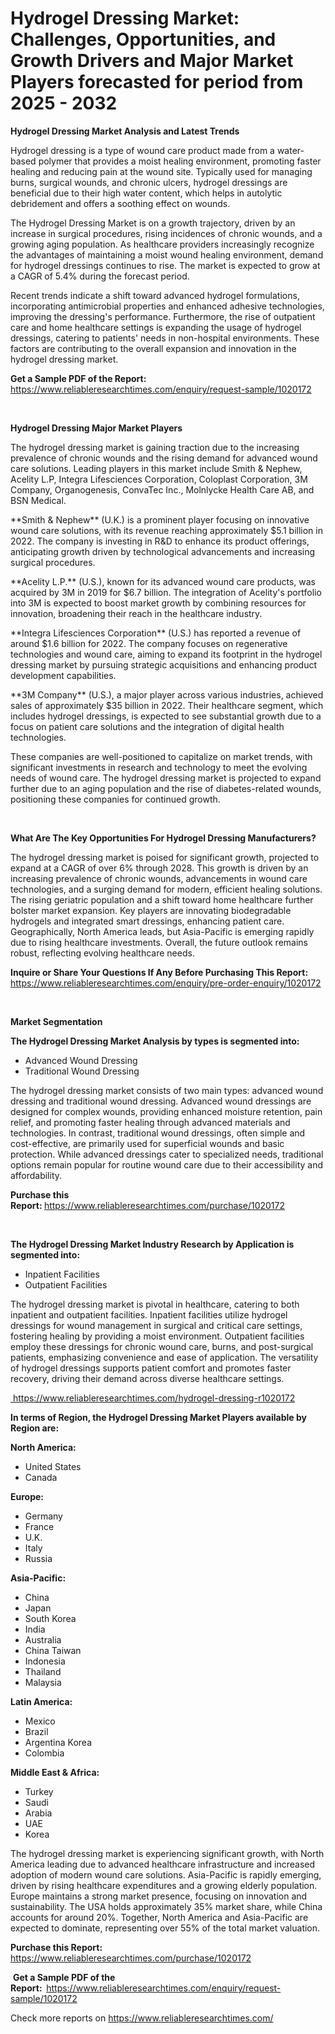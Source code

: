 <p><h1>Hydrogel Dressing Market: Challenges, Opportunities, and Growth Drivers and Major Market Players forecasted for period from 2025 - 2032</h1></p><p><strong>Hydrogel Dressing Market Analysis and Latest Trends</strong></p>
<p><p>Hydrogel dressing is a type of wound care product made from a water-based polymer that provides a moist healing environment, promoting faster healing and reducing pain at the wound site. Typically used for managing burns, surgical wounds, and chronic ulcers, hydrogel dressings are beneficial due to their high water content, which helps in autolytic debridement and offers a soothing effect on wounds.</p><p>The Hydrogel Dressing Market is on a growth trajectory, driven by an increase in surgical procedures, rising incidences of chronic wounds, and a growing aging population. As healthcare providers increasingly recognize the advantages of maintaining a moist wound healing environment, demand for hydrogel dressings continues to rise. The market is expected to grow at a CAGR of 5.4% during the forecast period. </p><p>Recent trends indicate a shift toward advanced hydrogel formulations, incorporating antimicrobial properties and enhanced adhesive technologies, improving the dressing's performance. Furthermore, the rise of outpatient care and home healthcare settings is expanding the usage of hydrogel dressings, catering to patients' needs in non-hospital environments. These factors are contributing to the overall expansion and innovation in the hydrogel dressing market.</p></p>
<p><strong>Get a Sample PDF of the Report:&nbsp;</strong> <a href="https://www.reliableresearchtimes.com/enquiry/request-sample/1020172?utm_campaign=3264&utm_medium=2&utm_source=Github&utm_content=ia&utm_term=08032025&utm_id=hydrogel-dressing">https://www.reliableresearchtimes.com/enquiry/request-sample/1020172</a></p>
<p>&nbsp;</p>
<p><strong>Hydrogel Dressing Major Market Players</strong></p>
<p><p>The hydrogel dressing market is gaining traction due to the increasing prevalence of chronic wounds and the rising demand for advanced wound care solutions. Leading players in this market include Smith & Nephew, Acelity L.P, Integra Lifesciences Corporation, Coloplast Corporation, 3M Company, Organogenesis, ConvaTec Inc., Molnlycke Health Care AB, and BSN Medical.</p><p>**Smith & Nephew** (U.K.) is a prominent player focusing on innovative wound care solutions, with its revenue reaching approximately $5.1 billion in 2022. The company is investing in R&D to enhance its product offerings, anticipating growth driven by technological advancements and increasing surgical procedures.</p><p>**Acelity L.P.** (U.S.), known for its advanced wound care products, was acquired by 3M in 2019 for $6.7 billion. The integration of Acelity's portfolio into 3M is expected to boost market growth by combining resources for innovation, broadening their reach in the healthcare industry.</p><p>**Integra Lifesciences Corporation** (U.S.) has reported a revenue of around $1.6 billion for 2022. The company focuses on regenerative technologies and wound care, aiming to expand its footprint in the hydrogel dressing market by pursuing strategic acquisitions and enhancing product development capabilities.</p><p>**3M Company** (U.S.), a major player across various industries, achieved sales of approximately $35 billion in 2022. Their healthcare segment, which includes hydrogel dressings, is expected to see substantial growth due to a focus on patient care solutions and the integration of digital health technologies.</p><p>These companies are well-positioned to capitalize on market trends, with significant investments in research and technology to meet the evolving needs of wound care. The hydrogel dressing market is projected to expand further due to an aging population and the rise of diabetes-related wounds, positioning these companies for continued growth.</p></p>
<p>&nbsp;</p>
<p><strong>What Are The Key Opportunities For Hydrogel Dressing Manufacturers?</strong></p>
<p><p>The hydrogel dressing market is poised for significant growth, projected to expand at a CAGR of over 6% through 2028. This growth is driven by an increasing prevalence of chronic wounds, advancements in wound care technologies, and a surging demand for modern, efficient healing solutions. The rising geriatric population and a shift toward home healthcare further bolster market expansion. Key players are innovating biodegradable hydrogels and integrated smart dressings, enhancing patient care. Geographically, North America leads, but Asia-Pacific is emerging rapidly due to rising healthcare investments. Overall, the future outlook remains robust, reflecting evolving healthcare needs.</p></p>
<p><strong>Inquire or Share Your Questions If Any Before Purchasing This Report:</strong> <a href="https://www.reliableresearchtimes.com/enquiry/pre-order-enquiry/1020172?utm_campaign=3264&utm_medium=2&utm_source=Github&utm_content=ia&utm_term=08032025&utm_id=hydrogel-dressing">https://www.reliableresearchtimes.com/enquiry/pre-order-enquiry/1020172</a></p>
<p>&nbsp;</p>
<p><strong>Market Segmentation</strong></p>
<p><strong>The Hydrogel Dressing Market Analysis by types is segmented into:</strong></p>
<p><ul><li>Advanced Wound Dressing</li><li>Traditional Wound Dressing</li></ul></p>
<p><p>The hydrogel dressing market consists of two main types: advanced wound dressing and traditional wound dressing. Advanced wound dressings are designed for complex wounds, providing enhanced moisture retention, pain relief, and promoting faster healing through advanced materials and technologies. In contrast, traditional wound dressings, often simple and cost-effective, are primarily used for superficial wounds and basic protection. While advanced dressings cater to specialized needs, traditional options remain popular for routine wound care due to their accessibility and affordability.</p></p>
<p><strong>Purchase this Report:&nbsp;</strong><a href="https://www.reliableresearchtimes.com/purchase/1020172?utm_campaign=3264&utm_medium=2&utm_source=Github&utm_content=ia&utm_term=08032025&utm_id=hydrogel-dressing">https://www.reliableresearchtimes.com/purchase/1020172</a></p>
<p>&nbsp;</p>
<p><strong>The Hydrogel Dressing Market Industry Research by Application is segmented into:</strong></p>
<p><ul><li>Inpatient Facilities</li><li>Outpatient Facilities</li></ul></p>
<p><p>The hydrogel dressing market is pivotal in healthcare, catering to both inpatient and outpatient facilities. Inpatient facilities utilize hydrogel dressings for wound management in surgical and critical care settings, fostering healing by providing a moist environment. Outpatient facilities employ these dressings for chronic wound care, burns, and post-surgical patients, emphasizing convenience and ease of application. The versatility of hydrogel dressings supports patient comfort and promotes faster recovery, driving their demand across diverse healthcare settings.</p></p>
<p><a href="https://www.reliableresearchtimes.com/hydrogel-dressing-r1020172?utm_campaign=3264&utm_medium=2&utm_source=Github&utm_content=ia&utm_term=08032025&utm_id=hydrogel-dressing">&nbsp;https://www.reliableresearchtimes.com/hydrogel-dressing-r1020172</a></p>
<p><strong>In terms of Region, the Hydrogel Dressing Market Players available by Region are:</strong></p>
<p>
    <p> <strong> North America: </strong>
        <ul>
            <li>United States</li>
            <li>Canada</li>
        </ul>
        </p> 
    <p> <strong> Europe: </strong>
        <ul>
            <li>Germany</li>
            <li>France</li>
            <li>U.K.</li>
            <li>Italy</li>
            <li>Russia</li>
        </ul>
        </p> 
    <p> <strong> Asia-Pacific: </strong>
        <ul>
            <li>China</li>
            <li>Japan</li>
            <li>South Korea</li>
            <li>India</li>
            <li>Australia</li>
            <li>China Taiwan</li>
            <li>Indonesia</li>
            <li>Thailand</li>
            <li>Malaysia</li>
        </ul>
        </p> 
    <p> <strong> Latin America: </strong>
        <ul>
            <li>Mexico</li>
            <li>Brazil</li>
            <li>Argentina Korea</li>
            <li>Colombia</li>
        </ul>
        </p> 
    <p> <strong> Middle East & Africa: </strong>
        <ul>
            <li>Turkey</li>
            <li>Saudi</li>
            <li>Arabia</li>
            <li>UAE</li>
            <li>Korea</li>
        </ul>
    </p>
    </p>
<p><p>The hydrogel dressing market is experiencing significant growth, with North America leading due to advanced healthcare infrastructure and increased adoption of modern wound care solutions. Asia-Pacific is rapidly emerging, driven by rising healthcare expenditures and a growing elderly population. Europe maintains a strong market presence, focusing on innovation and sustainability. The USA holds approximately 35% market share, while China accounts for around 20%. Together, North America and Asia-Pacific are expected to dominate, representing over 55% of the total market valuation.</p></p>
<p><strong>Purchase this Report: </strong><a href="https://www.reliableresearchtimes.com/purchase/1020172?utm_campaign=3264&utm_medium=2&utm_source=Github&utm_content=ia&utm_term=08032025&utm_id=hydrogel-dressing">https://www.reliableresearchtimes.com/purchase/1020172</a></p>
<p>&nbsp;<strong>Get a Sample PDF of the Report:&nbsp;&nbsp;</strong><a href="https://www.reliableresearchtimes.com/enquiry/request-sample/1020172?utm_campaign=3264&utm_medium=2&utm_source=Github&utm_content=ia&utm_term=08032025&utm_id=hydrogel-dressing">https://www.reliableresearchtimes.com/enquiry/request-sample/1020172</a></p>
<p><strong></strong></p>
<p>Check more reports on <a href="https://www.reliableresearchtimes.com/?utm_campaign=3264&utm_medium=2&utm_source=Github&utm_content=ia&utm_term=08032025&utm_id=hydrogel-dressing">https://www.reliableresearchtimes.com/</a></p>